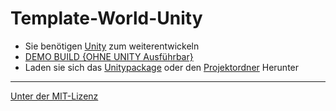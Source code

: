 # Template-World-Unity
- Sie benötigen [Unity](https://unity3d.com/de) zum weiterentwickeln
- [DEMO BUILD {OHNE UNITY Ausführbar}](https://github.com/FreeSoftwareDevlopment/Template-World-Unity/releases/download/FILES/DEMO.BUILD.WINDOWS.exe)
- Laden sie sich das [Unitypackage](https://github.com/FreeSoftwareDevlopment/Template-World-Unity/releases/download/FILES/TEMPLATE_WORLD.unitypackage) oder den [Projektordner](https://github.com/FreeSoftwareDevlopment/Template-World-Unity/archive/master.zip) Herunter

---

[Unter der MIT-Lizenz](https://raw.githubusercontent.com/FreeSoftwareDevlopment/Template-World-Unity/master/LICENSE)

